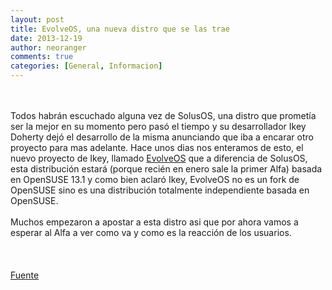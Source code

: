```yaml
---
layout: post
title: EvolveOS, una nueva distro que se las trae
date: 2013-12-19
author: neoranger
comments: true
categories: [General, Informacion]
---
```

<div class="separator" style="clear:both;text-align:center;"></div><br /><br /><span>Todos habrán escuchado alguna vez de SolusOS, una distro que prometía ser la mejor en su momento pero pasó el tiempo y su desarrollador Ikey Doherty dejó el desarrollo de la misma anunciando que iba a encarar otro proyecto para mas adelante. Hace unos dias nos enteramos de esto, el nuevo proyecto de Ikey, llamado <a href="http://evolve-os.com/" target="_blank">EvolveOS</a> que a diferencia de SolusOS, esta distribución estará (porque recién en enero sale la primer Alfa) basada en OpenSUSE 13.1 y como bien aclaró Ikey, EvolveOS no es un fork de OpenSUSE sino es una distribución totalmente independiente basada en OpenSUSE.</span><br /><span><br /></span><span>Muchos empezaron a apostar a esta distro asi que por ahora vamos a esperar al Alfa a ver como va y como es la reacción de los usuarios.</span><br /><br /><div class="separator" style="clear:both;text-align:center;"></div><br /><div class="separator" style="clear:both;text-align:center;"></div><br /><a href="http://evolve-os.com/" target="_blank"><span>Fuente</span></a>
